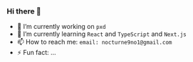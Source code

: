 ### Hi there 👋

- 🔭 I’m currently working on `pxd`
- 🌱 I’m currently learning `React` and `TypeScript` and `Next.js`
- 📫 How to reach me: `email: nocturne9no1@gmail.com`
- ⚡ Fun fact: ...

